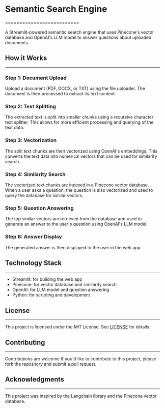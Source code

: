 # Semantic Search Engine
==========================

A Streamlit-powered semantic search engine that uses Pinecone's vector database and OpenAI's LLM model to answer questions about uploaded documents.

## How it Works
--------------

### Step 1: Document Upload

Upload a document (PDF, DOCX, or TXT) using the file uploader. The document is then processed to extract its text content.

### Step 2: Text Splitting

The extracted text is split into smaller chunks using a recursive character text splitter. This allows for more efficient processing and querying of the text data.

### Step 3: Vectorization

The split text chunks are then vectorized using OpenAI's embeddings. This converts the text data into numerical vectors that can be used for similarity search.

### Step 4: Similarity Search

The vectorized text chunks are indexed in a Pinecone vector database. When a user asks a question, the question is also vectorized and used to query the database for similar vectors.

### Step 5: Question Answering

The top similar vectors are retrieved from the database and used to generate an answer to the user's question using OpenAI's LLM model.

### Step 6: Answer Display

The generated answer is then displayed to the user in the web app.

## Technology Stack
-------------------

* Streamlit: for building the web app
* Pinecone: for vector database and similarity search
* OpenAI: for LLM model and question answering
* Python: for scripting and development

## License
-------

This project is licensed under the MIT License. See [LICENSE](LICENSE) for details.

## Contributing
------------

Contributions are welcome If you'd like to contribute to this project, please fork the repository and submit a pull request.

## Acknowledgments
---------------

This project was inspired by the Langchain library and the Pinecone vector database.
